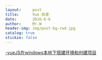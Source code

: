```yaml
---
layout:     post                  
title:      Vue-目录      
date:       2016-6-6             
author:     Mr.W                   
header-img: img/post-bg-rwd.jpg  
catalog: true   
stickie: false                       
---
```

  
 [-vueJS在windows本地下搭建环境和创建项目](http://wjwcloud.com/vuejs/2018/07/26/VueJS1/)
 
 